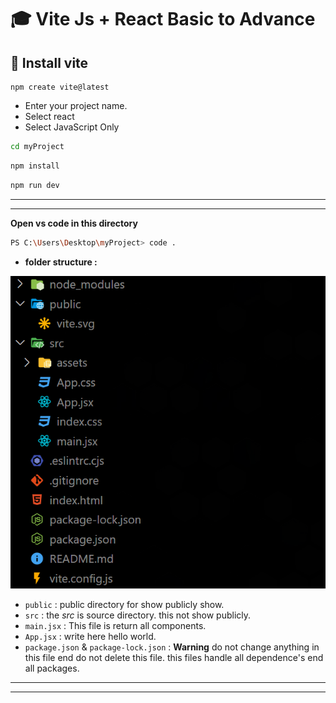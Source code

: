 # 🎓 Vite Js + React Basic to Advance

## 🔺 Install vite

```
npm create vite@latest 
```

- Enter your project name.
- Select react
- Select JavaScript Only

```bash
cd myProject
```

```bash
npm install
```

```bash
npm run dev
```

****
****
**Open vs code in this directory**

```bash
PS C:\Users\Desktop\myProject> code .
```

- **folder structure :**

![Folder Structure](FolderSructure.png)

- `public` : public directory for show publicly show.
- `src` : the *src* is source directory. this not show publicly.
- `main.jsx` : This file is return all components.
- `App.jsx` : write here hello world.
- `package.json` & `package-lock.json` : **Warning** do not change anything in this file end do not delete this file. this files handle all dependence's end all packages.

****
****